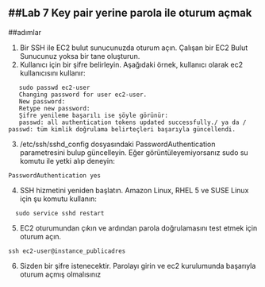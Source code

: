 ##Lab 7 Key pair yerine parola ile oturum açmak
--

##adımlar
1. Bir SSH ile EC2 bulut sunucunuzda oturum açın. Çalışan bir EC2 Bulut Sunucunuz yoksa bir tane oluşturun.
2. Kullanıcı için bir şifre belirleyin. Aşağıdaki örnek, kullanıcı olarak ec2 kullanıcısını kullanır:
 ```console
    sudo passwd ec2-user
    Changing password for user ec2-user.
    New password:
    Retype new password:
    Şifre yenileme başarılı ise şöyle görünür:
    passwd: all authentication tokens updated successfully./ ya da / passwd: tüm kimlik doğrulama belirteçleri başarıyla güncellendi.
 ```
3. /etc/ssh/sshd_config dosyasındaki PasswordAuthentication parametresini bulup güncelleyin. Eğer görüntüleyemiyorsanız sudo su komutu ile yetki alıp deneyin:
 ```console
PasswordAuthentication yes
 ```
 4. SSH hizmetini yeniden başlatın. Amazon Linux, RHEL 5 ve SUSE Linux için şu komutu kullanın:
 ```console
   sudo service sshd restart
  ```
5. EC2 oturumundan çıkın ve ardından parola doğrulamasını test etmek için oturum açın.
```console
ssh ec2-user@instance_publicadres
```
6. Sizden bir şifre istenecektir. Parolayı girin ve ec2 kurulumunda başarıyla oturum açmış olmalısınız
